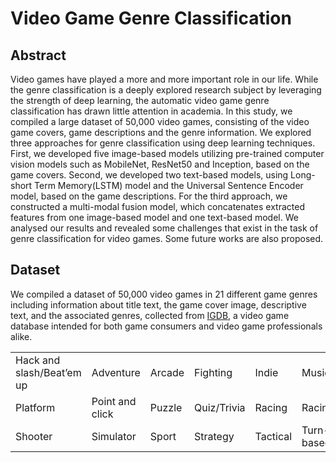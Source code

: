 # Video Game Genre Classification
## Abstract
Video games have played a more and more important role in our life. While the genre classification is a deeply explored research subject by leveraging the strength of deep learning, the automatic video game genre classification has drawn little attention in academia. In this study, we compiled a large dataset of 50,000 video games, consisting of the video game covers, game descriptions and the genre information. We explored three approaches for genre classification using deep learning techniques. First, we developed five image-based models utilizing  pre-trained computer vision models such as MobileNet, ResNet50 and Inception, based on the game covers. Second, we developed two text-based models, using Long-short Term Memory(LSTM) model and the Universal Sentence Encoder model, based on the game descriptions. For the third approach, we constructed a multi-modal fusion model, which concatenates extracted features from one image-based model and one text-based model. We analysed our results and revealed some challenges that exist in the task of genre classification for video games. Some future works are also proposed.
## Dataset
We compiled a dataset of 50,000 video games in 21 different game genres including information about title text, the game cover image, descriptive text, and the associated genres, collected from [IGDB](http://igdb.com), a video game database intended for both game consumers and video game professionals alike.

|   |   |   |   |   |   |   |
|---|---|---|---|---|---|---|
|Hack and slash/Beat’em up|Adventure   |Arcade   | Fighting  |Indie   |Music|Pinball|
|  Platform |   Point and click | Puzzle  | Quiz/Trivia|Racing  | Racing  |Racing|Real Time Strategy(RTS)|Role-playing(RPG)|
|   Shooter|  Simulator | Sport  | Strategy  | Tactical  |Turn-basedstrategy(TBS)|VisualNovel|
